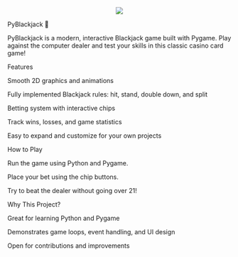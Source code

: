 <p align="center"><img src="http://i.imgur.com/JyE27u3.gif"/></p>
PyBlackjack 🎴

PyBlackjack is a modern, interactive Blackjack game built with Pygame. Play against the computer dealer and test your skills in this classic casino card game!

Features

Smooth 2D graphics and animations

Fully implemented Blackjack rules: hit, stand, double down, and split

Betting system with interactive chips

Track wins, losses, and game statistics

Easy to expand and customize for your own projects

How to Play

Run the game using Python and Pygame.

Place your bet using the chip buttons.

Try to beat the dealer without going over 21!

Why This Project?

Great for learning Python and Pygame

Demonstrates game loops, event handling, and UI design

Open for contributions and improvements
